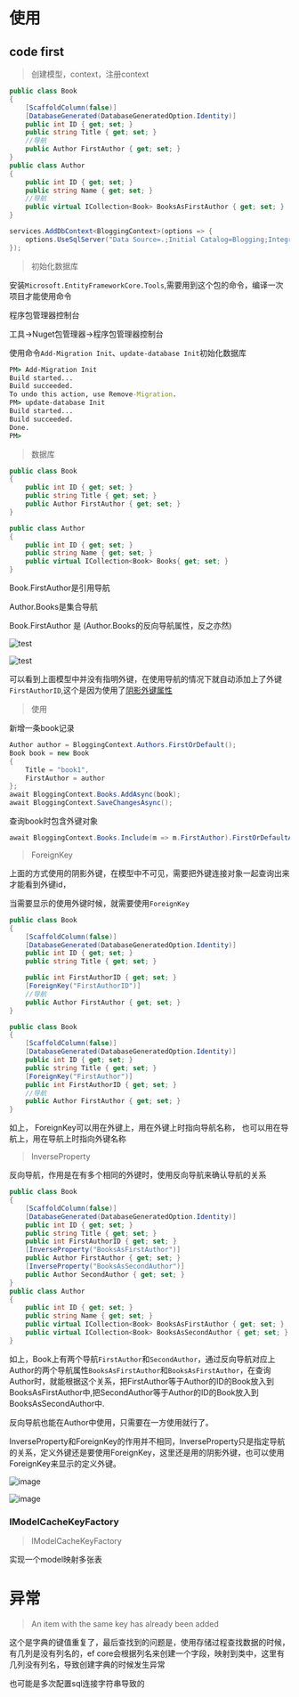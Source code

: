 # 使用

## code first

>创建模型，context，注册context 

```csharp
public class Book
{
    [ScaffoldColumn(false)]
    [DatabaseGenerated(DatabaseGeneratedOption.Identity)]
    public int ID { get; set; }
    public string Title { get; set; }
    //导航
    public Author FirstAuthor { get; set; }
}
public class Author
{
    public int ID { get; set; }
    public string Name { get; set; }
    //导航
    public virtual ICollection<Book> BooksAsFirstAuthor { get; set; }
}

services.AddDbContext<BloggingContext>(options => {
    options.UseSqlServer("Data Source=.;Initial Catalog=Blogging;Integrated Security=True");
});
```

>初始化数据库

安装`Microsoft.EntityFrameworkCore.Tools`,需要用到这个包的命令，编译一次项目才能使用命令

程序包管理器控制台

工具->Nuget包管理器->程序包管理器控制台

使用命令`Add-Migration Init`、`update-database Init`初始化数据库

```cmd
PM> Add-Migration Init
Build started...
Build succeeded.
To undo this action, use Remove-Migration.
PM> update-database Init
Build started...
Build succeeded.
Done.
PM> 
```

>数据库
```csharp
public class Book
{
    public int ID { get; set; }
    public string Title { get; set; }
    public Author FirstAuthor { get; set; }
}

public class Author
{
    public int ID { get; set; }
    public string Name { get; set; }
    public virtual ICollection<Book> Books{ get; set; }
}
```

Book.FirstAuthor是引用导航

Author.Books是集合导航

Book.FirstAuthor 是 (Author.Books的反向导航属性，反之亦然)

![test](./images/efcore1.jpg)

![test](./images/efcore2.jpg)

可以看到上面模型中并没有指明外键，在使用导航的情况下就自动添加上了外键`FirstAuthorID`,这个是因为使用了[阴影外键属性](https://docs.microsoft.com/zh-cn/ef/core/modeling/relationships?tabs=fluent-api%2Cfluent-api-simple-key%2Csimple-key#no-foreign-key-property)

>使用

新增一条book记录

```csharp
Author author = BloggingContext.Authors.FirstOrDefault();
Book book = new Book
{
    Title = "book1",
    FirstAuthor = author
};
await BloggingContext.Books.AddAsync(book);
await BloggingContext.SaveChangesAsync();
```

查询book时包含外键对象

```csharp
await BloggingContext.Books.Include(m => m.FirstAuthor).FirstOrDefaultAsync();
```


>ForeignKey


上面的方式使用的阴影外键，在模型中不可见，需要把外键连接对象一起查询出来才能看到外键id，

当需要显示的使用外键时候，就需要使用`ForeignKey`

```csharp
public class Book
{
    [ScaffoldColumn(false)]
    [DatabaseGenerated(DatabaseGeneratedOption.Identity)]
    public int ID { get; set; }
    public string Title { get; set; }

    public int FirstAuthorID { get; set; }
    [ForeignKey("FirstAuthorID")]
    //导航
    public Author FirstAuthor { get; set; }
}
```

```csharp
public class Book
{
    [ScaffoldColumn(false)]
    [DatabaseGenerated(DatabaseGeneratedOption.Identity)]
    public int ID { get; set; }
    public string Title { get; set; }
    [ForeignKey("FirstAuthor")]
    public int FirstAuthorID { get; set; }
    //导航
    public Author FirstAuthor { get; set; }
}
```

如上，
ForeignKey可以用在外键上，用在外键上时指向导航名称，
也可以用在导航上，用在导航上时指向外键名称

>InverseProperty

反向导航，作用是在有多个相同的外键时，使用反向导航来确认导航的关系

```csharp
public class Book
{
    [ScaffoldColumn(false)]
    [DatabaseGenerated(DatabaseGeneratedOption.Identity)]
    public int ID { get; set; }
    public string Title { get; set; }
    public int FirstAuthorID { get; set; }
    [InverseProperty("BooksAsFirstAuthor")]
    public Author FirstAuthor { get; set; }
    [InverseProperty("BooksAsSecondAuthor")]
    public Author SecondAuthor { get; set; }
}
public class Author
{
    public int ID { get; set; }
    public string Name { get; set; }
    public virtual ICollection<Book> BooksAsFirstAuthor { get; set; }
    public virtual ICollection<Book> BooksAsSecondAuthor { get; set; }
}
```

如上，Book上有两个导航`FirstAuthor`和`SecondAuthor`，通过反向导航对应上Author的两个导航属性`BooksAsFirstAuthor`和`BooksAsFirstAuthor`，在查询Author时，就能根据这个关系，把FirstAuthor等于Author的ID的Book放入到BooksAsFirstAuthor中,把SecondAuthor等于Author的ID的Book放入到BooksAsSecondAuthor中.

反向导航也能在Author中使用，只需要在一方使用就行了。

InverseProperty和ForeignKey的作用并不相同，InverseProperty只是指定导航的关系，定义外键还是要使用ForeignKey，这里还是用的阴影外键，也可以使用ForeignKey来显示的定义外键。

![image](./images/efcore3.jpg)

![image](./images/efcore4.jpg)



### IModelCacheKeyFactory

>IModelCacheKeyFactory

实现一个model映射多张表



# 异常

>An item with the same key has already been added

这个是字典的键值重复了，最后查找到的问题是，使用存储过程查找数据的时候，有几列是没有列名的，ef core会根据列名来创建一个字段，映射到类中，这里有几列没有列名，导致创建字典的时候发生异常

也可能是多次配置sql连接字符串导致的


